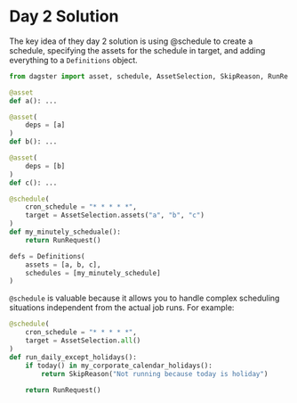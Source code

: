 # Day 2 Solution

The key idea of they day 2 solution is using @schedule to create a schedule, specifying the assets for the schedule in target, and adding everything to a `Definitions` object.

```python
from dagster import asset, schedule, AssetSelection, SkipReason, RunRe

@asset
def a(): ...

@asset(
    deps = [a]
)
def b(): ...

@asset(
    deps = [b]
)
def c(): ...

@schedule(
    cron_schedule = "* * * * *",
    target = AssetSelection.assets("a", "b", "c")
)
def my_minutely_scheduale():
    return RunRequest()

defs = Definitions(
    assets = [a, b, c],
    schedules = [my_minutely_schedule]
)
```

`@schedule` is valuable because it allows you to handle complex scheduling situations independent from the actual job runs. For example:

```python
@schedule(
    cron_schedule = "* * * * *",
    target = AssetSelection.all()
)
def run_daily_except_holidays():
    if today() in my_corporate_calendar_holidays():
        return SkipReason("Not running because today is holiday")
    
    return RunRequest()
```
